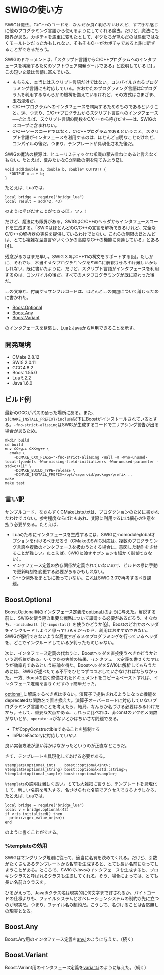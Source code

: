 # SWIGの使い方

SWIGは魔法。C/C++のコードを、なんだか良く判らないけれど、すてきな感じに他のプログラミング言語から使えるようにしてくれる魔法。だけど、魔法にも限界がある。カボチャを馬車に変えたとして、ボクたちが望んだのは馬車ではなくモールトンだったかもしれない。そもそもC++がカボチャであると誰に断ずることができるだろう。

SWIGのドキュメントは、「スクリプト言語からC/C++プログラムへのインタフェースを構築するためのソフトウェア開発ツールである」と説明している [[1][1.1 Introduction]] 。この短い文章は含蓄に富んでいる。

+ もちろん、本当にはスクリプト言語だけではない。コンパイルされるプログラミング言語にも対応している。おおかたのプログラミング言語はCプログラムを利用するなんらかの機構を備えているけれど、その方式はさまざま、玉石混淆だ。
+ C/C++プログラムへのインタフェースを構築するためのものであるということ。逆、つまり、C/C++プログラムからスクリプト言語へのインタフェース──たとえば、スクリプト言語の関数をC/C++から呼びだす──は、SWIGのスコープに含まれない。
+ C/C++ソースコードではなく、C/C++プログラムであるということ。スクリプト言語がインタフェースを利用するのは、ほとんど自明なことだけれど、コンパイルの後だ。つまり、テンプレートが具現化された後だ。

SWIGの魔法の根源は、ヒューリスティックな知識の積み重ねにあると言えなくもない。たとえば、糞みたいなCの関数の例を見てみよう[[2][9.1 The typemaps.i library]]。

    void add(double a, double b, double* OUTPUT) {
      *OUTPUT = a + b;
    }

たとえば、Luaでは、

    local bridge = require("bridge_lua")
    local result = add(42, 43)

のように呼びだすことができる[[3][26.4 Typemaps]]。ワォ！

だけど、魔法にも限界がある。SWIGはC/C++のヘッダからインタフェースコードを生成する。「SWIGはほとんどのC/C++の宣言を解析できるけれど、完全なC/C++の解析器の実装を提供しているわけではない。これらの制限のほとんどは、とても複雑な型宣言やいくつかの高度なC++の機能に関連している」とある[[4][5.1.6 Parser Limitations]]。

残念がるのはまだ早い。SWIG 3.0はC++11の構文をサポートする[[5][SWIG and C++11]]。たしかに、それでも、本当のメタプログラミングをSWIGに解釈させるのは難しいかもしれない。既に書いたように、だけど、スクリプト言語がインタフェースを利用するのは、コンパイルの後だ。すべてのメタプログラミングが既に終わった後だ。

この文章と、付属するサンプルコードは、ほとんどこの問題について論じるために書かれた。

* [Boost.Optional][]
* [Boost.Any][]
* [Boost.Variant][]

のインタフェースを構築し、LuaとJavaから利用できることを示す。

## 開発環境

* CMake 2.8.12
* SWIG 2.0.11
* GCC 4.8.2
* Boost 1.55.0
* Lua 5.2.2
* Java 1.6.0

## ビルド例

最新のGCCがパスの通った場所にある。また、`${CMAKE_INSTALL_PREFIX}/include`以下にBoostがインストールされているとする。`-fno-strict-aliasing`はSWIGが生成するコードでエリアシング警告が出る場合があるため。

    mkdir build
    cd build
    env CC=gcc CXX=g++ \
      cmake \
        -DCMAKE_CXX_FLAGS="-fno-strict-aliasing -Wall -W -Wno-unused-local-typedefs -Wno-missing-field-initializers -Wno-unused-parameter -std=c++11" \
        -DCMAKE_BUILD_TYPE=release \
        -DCMAKE_INSTALL_PREFIX=/opt/vaporoid/package/prefix ..
    make
    make test

## 言い訳

サンプルコード、なかんずくCMakeLists.txtは、プロダクションのために書かれたわけではない。参考程度ならばともあれ、実際に利用するには細心の注意を払う必要がある。たとえば、

* Luaのためにインタフェースを生成するには、SWIGに-nomoduleglobalオプションを付けるべきだろう（CMakeのSWIG対応は、複数のプログラミング言語や複数のインタフェースを扱おうとする場合に、意図した動作をさせることが難しい。たとえば、SWIGに渡すオプションを細かく制御できない）。
* インタフェース定義の依存関係が定義されていないので、ビルドの際に手動で更新時刻を変更する必要があるかもしれない。
* C++の例外をまともに扱っていない。これはSWIG 3.0で再考するべき課題。

## Boost.Optional

Boost.Optional用のインタフェース定義を[optional.i][]のように与えた。解説する前に、SWIGを使う際の重要な戦略について議論する必要があるだろう。すなわち、`-includeall`（と`-importall`）を使うかどうか[[6][7 Preprocessing]]。Boostのどれかのヘッダをインクルードしようと思っているんだったら、利用はおすすめできない。SWIGが解析できないような高度すぎるメタプログラミングを行っているヘッダを、どこでインクルードしているか判ったものじゃない。

次に、インタフェース定義の代わりに、Boostヘッダを直接使うべきかどうかという選択肢がある。いくつかの実験の結果、インタフェース定義を書きくだすほうが効率的であるという結論を得た。BoostヘッダをSWIGに解析してもらうためには、SWIGが述べたてる不平をひとつずつつぶしていかなければならなかった。一方、Boostの良く整備されたドキュメントをコピー＆ペーストすれば、インタフェース定義を書きくだすのは簡単だった。

[optional.i][]に解説するべき点は少ない。演算子で提供されるようになった機能をdeprecatedな関数名で置き換えた。演算子オーバーロードに対応していないプログラミング言語のことを考えたら、結局、なんらか名づける必要はあるわけだから。そして、重要な欠点がある。これらに比べれば、非constのアクセス関数がないとか、`operator->`がないとかはちいさな問題である。

+ TがCopyConstructibleであることを強制する
+ InPlaceFactoryに対応していない

良い実装方法が思い浮かばなかったというのが正直なところだ。

さて、テンプレートを具現化してあげる必要がある。

    %template(optional_int)    boost::optional<int>;
    %template(optional_string) boost::optional<std::string>;
    %template(optional_sample) boost::optional<sample>;

`%template`の説明は難しく長い。とても大雑把に言うと、テンプレートを具現化して、新しい名前を導入する。名づけられた名前でアクセスできるようになる。たとえば、Luaでは、

    local bridge = require("bridge_lua")
    local v = bridge.optional(42)
    if v:is_initialized() then
      print(v:get_value_or(69))
    end

のように書くことができる。

### %templateの効用

SWIGはマングリング規則に従って、適当に名前を決めてくれる。だけど、引数がたくさんあるテンプレートから名前を生成すると、とても長い名前になってしまうことがある。ところで、SWIGでJavaのインタフェースを生成すると、プロキシクラスと呼ばれるクラスも生成してくれる。そう、場合によっては、とても長い名前のクラスを。

ひるがえって、Javaのクラス名は現実的に何文字まで許されるか。バイトコードの仕様よりも、ファイルシステムとオペレーションシステムの制約が先に立つのが現実だ。つまり、ファイル名の制約だ。こうして、名づけることは否応無しの現実となる。

## Boost.Any

Boost.Any用のインタフェース定義を[any.i][]のように与えた。（続く）

## Boost.Variant

Boost.Variant用のインタフェース定義を[variant.i][]のように与えた。（続く）


[1.1 Introduction]:           http://www.swig.org/Doc2.0/Preface.html#Preface_nn2
[5.1.6 Parser Limitations]:   http://www.swig.org/Doc2.0/SWIG.html#SWIG_nn8
[6.18 Templates]:             http://www.swig.org/Doc2.0/SWIGPlus.html#SWIGPlus_nn30
[7 Preprocessing]:            http://www.swig.org/Doc2.0/Preprocessor.html#Preprocessor
[9.1 The typemaps.i library]: http://www.swig.org/Doc2.0/Arguments.html#Arguments_nn2
[26.4 Typemaps]:              http://www.swig.org/Doc2.0/Lua.html#Lua_nn24
[SWIG and C++11]:             https://github.com/swig/swig/blob/master/Doc/Manual/CPlusPlus11.html

[Boost.Optional]: http://www.boost.org/doc/libs/1_55_0/libs/optional/doc/html/index.html
[Boost.Any]:      http://www.boost.org/doc/libs/1_55_0/doc/html/any.html
[Boost.Variant]:  http://www.boost.org/doc/libs/1_55_0/doc/html/variant.html

[optional.i]: https://github.com/vaporoid/recipe_swig/blob/master/src/optional.i
[any.i]:      https://github.com/vaporoid/recipe_swig/blob/master/src/any.i
[blank.i]:    https://github.com/vaporoid/recipe_swig/blob/master/src/blank.i
[variant.i]:  https://github.com/vaporoid/recipe_swig/blob/master/src/variant.i
[bridge.i]:   https://github.com/vaporoid/recipe_swig/blob/master/src/bridge.i
